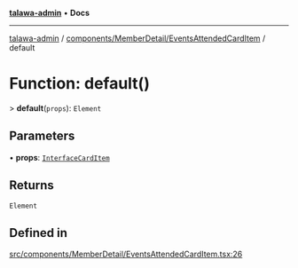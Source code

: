 [**talawa-admin**](../../../../README.md) • **Docs**

***

[talawa-admin](../../../../modules.md) / [components/MemberDetail/EventsAttendedCardItem](../README.md) / default

# Function: default()

\> **default**(`props`): `Element`

## Parameters

• **props**: [`InterfaceCardItem`](../interfaces/InterfaceCardItem.md)

## Returns

`Element`

## Defined in

[src/components/MemberDetail/EventsAttendedCardItem.tsx:26](https://github.com/PalisadoesFoundation/talawa-admin/blob/d16b95ee179900e8e32a2296f14e948e6caea05b/src/components/MemberDetail/EventsAttendedCardItem.tsx#L26)
